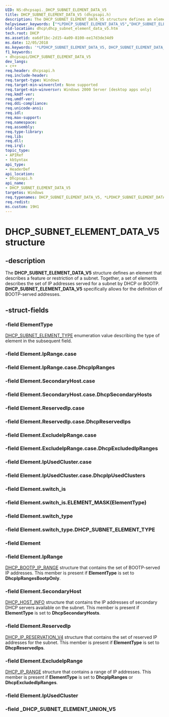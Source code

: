 ```yaml
---
UID: NS:dhcpsapi._DHCP_SUBNET_ELEMENT_DATA_V5
title: DHCP_SUBNET_ELEMENT_DATA_V5 (dhcpsapi.h)
description: The DHCP_SUBNET_ELEMENT_DATA_V5 structure defines an element that describes a feature or restriction of a subnet.helpviewer_keywords: ["*LPDHCP_SUBNET_ELEMENT_DATA_V5","DHCP_SUBNET_ELEMENT_DATA_V5","DHCP_SUBNET_ELEMENT_DATA_V5 structure [DHCP]","LPDHCP_SUBNET_ELEMENT_DATA_V5","LPDHCP_SUBNET_ELEMENT_DATA_V5 structure pointer [DHCP]","dhcp.dhcp_subnet_element_data_v5","dhcpsapi/LPDHCP_SUBNET_ELEMENT_DATA_V5","dhcpsapi/_DHCP_SUBNET_ELEMENT_DATA_V5"]
old-location: dhcp\dhcp_subnet_element_data_v5.htm
tech.root: DHCP
ms.assetid: ea6df1bc-2d15-4a09-8100-ee17d3de34d9
ms.date: 12/05/2018
ms.keywords: '*LPDHCP_SUBNET_ELEMENT_DATA_V5, DHCP_SUBNET_ELEMENT_DATA_V5, DHCP_SUBNET_ELEMENT_DATA_V5 structure [DHCP], LPDHCP_SUBNET_ELEMENT_DATA_V5, LPDHCP_SUBNET_ELEMENT_DATA_V5 structure pointer [DHCP], dhcp.dhcp_subnet_element_data_v5, dhcpsapi/LPDHCP_SUBNET_ELEMENT_DATA_V5, dhcpsapi/_DHCP_SUBNET_ELEMENT_DATA_V5'
f1_keywords:
- dhcpsapi/DHCP_SUBNET_ELEMENT_DATA_V5
dev_langs:
- c++
req.header: dhcpsapi.h
req.include-header: 
req.target-type: Windows
req.target-min-winverclnt: None supported
req.target-min-winversvr: Windows 2000 Server [desktop apps only]
req.kmdf-ver: 
req.umdf-ver: 
req.ddi-compliance: 
req.unicode-ansi: 
req.idl: 
req.max-support: 
req.namespace: 
req.assembly: 
req.type-library: 
req.lib: 
req.dll: 
req.irql: 
topic_type:
- APIRef
- kbSyntax
api_type:
- HeaderDef
api_location:
- Dhcpsapi.h
api_name:
- DHCP_SUBNET_ELEMENT_DATA_V5
targetos: Windows
req.typenames: DHCP_SUBNET_ELEMENT_DATA_V5, *LPDHCP_SUBNET_ELEMENT_DATA_V5
req.redist: 
ms.custom: 19H1
---
```


# DHCP_SUBNET_ELEMENT_DATA_V5 structure


## -description


The <b>DHCP_SUBNET_ELEMENT_DATA_V5</b> structure defines an element that describes a feature or restriction of a subnet. Together, a set of elements describes the set of IP addresses served for a subnet by DHCP or BOOTP. <b>DHCP_SUBNET_ELEMENT_DATA_V5</b> specifically allows for the definition of BOOTP-served addresses.


## -struct-fields




### -field ElementType


<a href="https://docs.microsoft.com/windows/win32/api/dhcpsapi/ne-dhcpsapi-dhcp_subnet_element_type">DHCP_SUBNET_ELEMENT_TYPE</a> enumeration value describing the type of element in the subsequent field.


### -field Element.IpRange.case

 


### -field Element.IpRange.case.DhcpIpRanges

 


### -field Element.SecondaryHost.case

 


### -field Element.SecondaryHost.case.DhcpSecondaryHosts

 


### -field Element.ReservedIp.case

 


### -field Element.ReservedIp.case.DhcpReservedIps

 


### -field Element.ExcludeIpRange.case

 


### -field Element.ExcludeIpRange.case.DhcpExcludedIpRanges

 


### -field Element.IpUsedCluster.case

 


### -field Element.IpUsedCluster.case.DhcpIpUsedClusters

 


### -field Element.switch_is

 


### -field Element.switch_is.ELEMENT_MASK(ElementType)

 


### -field Element.switch_type

 


### -field Element.switch_type.DHCP_SUBNET_ELEMENT_TYPE

 


### -field Element


### -field Element.IpRange


<a href="https://docs.microsoft.com/windows/desktop/api/dhcpsapi/ns-dhcpsapi-dhcp_bootp_ip_range">DHCP_BOOTP_IP_RANGE</a> structure that contains the set of BOOTP-served IP addresses. This member is present if <b>ElementType</b> is set to <b>DhcpIpRangesBootpOnly</b>.


### -field Element.SecondaryHost


<a href="https://docs.microsoft.com/windows/desktop/api/dhcpsapi/ns-dhcpsapi-dhcp_host_info">DHCP_HOST_INFO</a> structure that contains the IP addresses of secondary DHCP servers available on the subnet. This member is present if <b>ElementType</b> is set to <b>DhcpSecondaryHosts</b>.


### -field Element.ReservedIp


<a href="https://docs.microsoft.com/windows/desktop/api/dhcpsapi/ns-dhcpsapi-dhcp_ip_reservation_v4">DHCP_IP_RESERVATION_V4</a> structure that contains the set of reserved IP addresses for the subnet. This member is present if <b>ElementType</b> is set to <b>DhcpReservedIps</b>.


### -field Element.ExcludeIpRange


<a href="https://docs.microsoft.com/windows/desktop/api/dhcpsapi/ns-dhcpsapi-dhcp_ip_range">DHCP_IP_RANGE</a> structure that contains a range of IP addresses. This member is present if <b>ElementType</b> is set to <b>DhcpIpRanges</b> or <b>DhcpExcludedIpRanges</b>.


### -field Element.IpUsedCluster

 


### -field _DHCP_SUBNET_ELEMENT_UNION_V5

 



